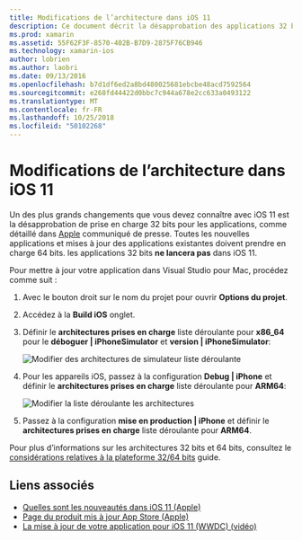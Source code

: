```yaml
---
title: Modifications de l’architecture dans iOS 11
description: Ce document décrit la désapprobation des applications 32 bits dans iOS 11. Il explique comment mettre à jour des applications pour les architectures 64 bits cible.
ms.prod: xamarin
ms.assetid: 55F62F3F-8570-402B-B7D9-2875F76CB946
ms.technology: xamarin-ios
author: lobrien
ms.author: laobri
ms.date: 09/13/2016
ms.openlocfilehash: b7d1df6ed2a8bd480025681ebcbe48acd7592564
ms.sourcegitcommit: e268fd44422d0bbc7c944a678e2cc633a0493122
ms.translationtype: MT
ms.contentlocale: fr-FR
ms.lasthandoff: 10/25/2018
ms.locfileid: "50102268"
---
```

# <a name="architecture-changes-in-ios-11"></a>Modifications de l’architecture dans iOS 11

Un des plus grands changements que vous devez connaître avec iOS 11 est la désapprobation de prise en charge 32 bits pour les applications, comme détaillé dans [Apple](https://developer.apple.com/news/?id=06282017b) communiqué de presse. Toutes les nouvelles applications et mises à jour des applications existantes doivent prendre en charge 64 bits. les applications 32 bits **ne lancera pas** dans iOS 11.

Pour mettre à jour votre application dans Visual Studio pour Mac, procédez comme suit :

1. Avec le bouton droit sur le nom du projet pour ouvrir **Options du projet**.
2. Accédez à la **Build iOS** onglet.
3. Définir le **architectures prises en charge** liste déroulante pour **x86_64** pour le **déboguer | iPhoneSimulator** et **version | iPhoneSimulator**:

    ![Modifier des architectures de simulateur liste déroulante](architecture-changes-images/image1.png)

4. Pour les appareils iOS, passez à la configuration **Debug | iPhone** et définir le **architectures prises en charge** liste déroulante pour **ARM64**:

    ![Modifier la liste déroulante les architectures](architecture-changes-images/image2.png)

5. Passez à la configuration **mise en production | iPhone** et définir le **architectures prises en charge** liste déroulante pour **ARM64**.

Pour plus d’informations sur les architectures 32 bits et 64 bits, consultez le [considérations relatives à la plateforme 32/64 bits](~/cross-platform/macios/32-and-64/index.md#ios) guide.

## <a name="related-links"></a>Liens associés

- [Quelles sont les nouveautés dans iOS 11 (Apple)](https://developer.apple.com/ios/)
- [Page du produit mis à jour App Store (Apple)](https://developer.apple.com/app-store/product-page/)
- [La mise à jour de votre application pour iOS 11 (WWDC) (vidéo)](https://developer.apple.com/videos/play/wwdc2017/204/)
